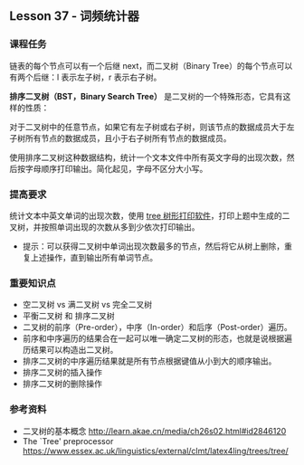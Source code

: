 
## Lesson 37 - 词频统计器

### 课程任务
链表的每个节点可以有一个后继 next，而二叉树（Binary Tree）的每个节点可以有两个后继：l 表示左子树，r 表示右子树。

**排序二叉树（BST，Binary Search Tree）** 是二叉树的一个特殊形态，它具有这样的性质：

对于二叉树中的任意节点，如果它有左子树或右子树，则该节点的数据成员大于左子树所有节点的数据成员，且小于右子树所有节点的数据成员。

使用排序二叉树这种数据结构，统计一个文本文件中所有英文字母的出现次数，然后按字母顺序打印输出。简化起见，字母不区分大小写。

### 提高要求
统计文本中英文单词的出现次数，使用 [tree 树形打印软件](https://www.essex.ac.uk/linguistics/external/clmt/latex4ling/trees/tree/tree.tar)，打印上题中生成的二叉树，并按照单词出现的次数从多到少依次打印输出。

* 提示：可以获得二叉树中单词出现次数最多的节点，然后将它从树上删除，重复上述操作，直到输出所有单词节点。

### 重要知识点
* 空二叉树 vs 满二叉树 vs 完全二叉树
* 平衡二叉树 和 排序二叉树
* 二叉树的前序（Pre-order），中序（In-order）和后序（Post-order）遍历。
* 前序和中序遍历的结果合在一起可以唯一确定二叉树的形态，也就是说根据遍历结果可以构造出二叉树。
* 排序二叉树的中序遍历结果就是所有节点根据键值从小到大的顺序输出。
* 排序二叉树的插入操作
* 排序二叉树的删除操作

### 参考资料
* 二叉树的基本概念 <http://learn.akae.cn/media/ch26s02.html#id2846120>
* The `Tree' preprocessor <https://www.essex.ac.uk/linguistics/external/clmt/latex4ling/trees/tree/>

